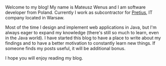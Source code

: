 Welcome to my blog! My name is Mateusz Wenus and I am software developer from Poland. Currently I work as subcontractor for [Pretius](http://www.pretius.com/), IT company located in Warsaw. 

Most of the time I design and implement web applications in Java, but I'm always eager to expand my knowledge (there's still so much to learn, even in the Java world). I have started this blog to have a place to write about my findings and to have a better motivation to constantly learn new things. If someone finds my posts useful, it will be additional bonus.

I hope you will enjoy reading my blog.
